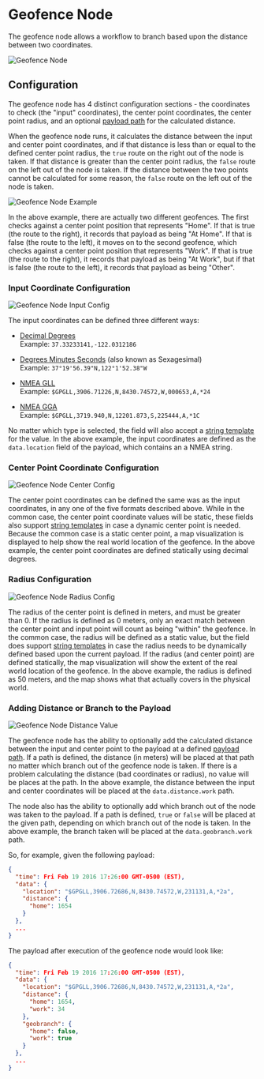 # Geofence Node

The geofence node allows a workflow to branch based upon the distance between two coordinates.

![Geofence Node](/images/workflows/logic/geofence-node.png "Geofence Node")

## Configuration

The geofence node has 4 distinct configuration sections - the coordinates to check (the "input" coordinates), the center point coordinates, the center point radius, and an optional [payload path](/workflows/accessing-payload-data/#payload-paths) for the calculated distance.

When the geofence node runs, it calculates the distance between the input and center point coordinates, and if that distance is less than or equal to the defined center point radius, the `true` route on the right out of the node is taken. If that distance is greater than the center point radius, the `false` route on the left out of the node is taken. If the distance between the two points cannot be calculated for some reason, the `false` route on the left out of the node is taken.

![Geofence Node Example](/images/workflows/logic/geofence-node-example.png "Geofence Node Example")

In the above example, there are actually two different geofences. The first checks against a center point position that represents "Home". If that is true (the route to the right), it records that payload as being "At Home". If that is false (the route to the left), it moves on to the second geofence, which checks against a center point position that represents "Work". If that is true (the route to the right), it records that payload as being "At Work", but if that is false (the route to the left), it records that payload as being "Other".

### Input Coordinate Configuration

![Geofence Node Input Config](/images/workflows/logic/geofence-node-input-config.png "Geofence Node Input Config")

The input coordinates can be defined three different ways:

*   [Decimal Degrees](https://en.wikipedia.org/wiki/Decimal_degrees)<br/>
    Example: `37.33233141,-122.0312186`

*   [Degrees Minutes Seconds](https://en.wikipedia.org/wiki/Degree_(angle)#Subdivisions) (also known as Sexagesimal)<br/>
    Example: `37°19'56.39"N,122°1'52.38"W`

*   [NMEA GLL](http://www.gpsinformation.org/dale/nmea.htm#GLL)<br/>
    Example: `$GPGLL,3906.71226,N,8430.74572,W,000653,A,*24`

*   [NMEA GGA](http://www.gpsinformation.org/dale/nmea.htm#GGA)<br/>
    Example: `$GPGLL,3719.940,N,12201.873,S,225444,A,*1C`

No matter which type is selected, the field will also accept a [string template](/workflows/accessing-payload-data/#string-templates) for the value. In the above example, the input coordinates are defined as the `data.location` field of the payload, which contains an a NMEA string.

### Center Point Coordinate Configuration

![Geofence Node Center Config](/images/workflows/logic/geofence-node-center-config.png "Geofence Node Center Config")

The center point coordinates can be defined the same was as the input coordinates, in any one of the five formats described above.  While in the common case, the center point coordinate values will be static, these fields also support [string templates](/workflows/accessing-payload-data/#string-templates) in case a dynamic center point is needed. Because the common case is a static center point, a map visualization is displayed to help show the real world location of the geofence. In the above example, the center point coordinates are defined statically using decimal degrees.

### Radius Configuration

![Geofence Node Radius Config](/images/workflows/logic/geofence-node-radius-config.png "Geofence Node Radius Config")

The radius of the center point is defined in meters, and must be greater than 0.  If the radius is defined as 0 meters, only an exact match between the center point and input point will count as being "within" the geofence.  In the common case, the radius will be defined as a static value, but the field does support [string templates](/workflows/accessing-payload-data/#string-templates) in case the radius needs to be dynamically defined based upon the current payload. If the radius (and center point) are defined statically, the map visualization will show the extent of the real world location of the geofence. In the above example, the radius is defined as 50 meters, and the map shows what that actually covers in the physical world.

### Adding Distance or Branch to the Payload

![Geofence Node Distance Value](/images/workflows/logic/geofence-node-distance-value.png "Geofence Node Distance Value")

The geofence node has the ability to optionally add the calculated distance between the input and center point to the payload at a defined [payload path](/workflows/accessing-payload-data/#payload-paths). If a path is defined, the distance (in meters) will be placed at that path no matter which branch out of the geofence node is taken. If there is a problem calculating the distance (bad coordinates or radius), no value will be places at the path. In the above example, the distance between the input and center coordinates will be placed at the `data.distance.work` path.

The node also has the ability to optionally add which branch out of the node was taken to the payload.  If a path is defined, `true` or `false` will be placed at the given path, depending on which branch out of the node is taken. In the above example, the branch taken will be placed at the `data.geobranch.work` path.

 So, for example, given the following payload:

```JSON
{
  "time": Fri Feb 19 2016 17:26:00 GMT-0500 (EST),
  "data": {
    "location": "$GPGLL,3906.72686,N,8430.74572,W,231131,A,*2a",
    "distance": {
      "home": 1654
    }
  },
  ...
}
```

The payload after execution of the geofence node would look like:

```JSON
{
  "time": Fri Feb 19 2016 17:26:00 GMT-0500 (EST),
  "data": {
    "location": "$GPGLL,3906.72686,N,8430.74572,W,231131,A,*2a",
    "distance": {
      "home": 1654,
      "work": 34
    },
    "geobranch": {
      "home": false,
      "work": true
    }
  },
  ...
}
```
